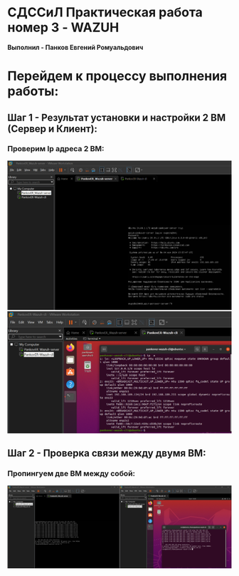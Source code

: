 # **СДССиЛ Практическая работа номер 3 - WAZUH**
**Выполнил - Панков Евгений Ромуальдович**
# **Перейдем к процессу выполнения работы:**
## **Шаг 1 - Результат установки и настройки 2 ВМ (Сервер и Клиент):**

### **Проверим Ip адреса 2 ВМ:**
![image](Screenshots/1.png)
![image](Screenshots/2.png)

## **Шаг 2 - Проверка связи между двумя ВМ:**

### **Пропингуем две ВМ между собой:**
![image](Screenshots/3.png)

